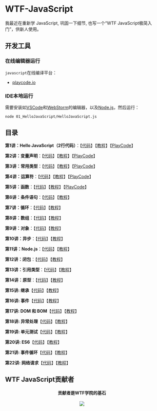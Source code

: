 # WTF-JavaScript
我最近在重新学 JavaScript, 巩固一下细节, 也写一个“WTF JavaScript极简入门”，供新人使用。

## 开发工具
### 在线编辑器运行

`javascript`在线编译平台：
* [playcode.io](https://playcode.io)

### IDE本地运行

需要安装如[VSCode](https://code.visualstudio.com/download)和[WebStorm](https://www.jetbrains.com/webstorm/)的编辑器，以及[Node.js](https://nodejs.org/zh-cn/download/)，然后运行：

```shell
node 01_HelloJavaScript/HelloJavaScript.js
```

## 目录
**第1讲：Hello JavaScript（2行代码）**：【[代码](https://github.com/WTFAcademy/WTF-JavaScript/blob/main/01_HelloJavaScript/HelloJavaScript.js)】【[教程](https://github.com/WTFAcademy/WTF-JavaScript/tree/main/01_HelloJavaScript/readme.md)】【[PlayCode](https://playcode.io/1051873)】

**第2讲：变量声明**：【[代码](https://github.com/WTFAcademy/WTF-JavaScript/blob/main/02_Declaration/Declaration.js)】【[教程](https://github.com/WTFAcademy/WTF-JavaScript/tree/main/02_Declaration/readme.md)】【[PlayCode](https://playcode.io/1058216)】

**第3讲：常用类型**：【[代码](https://github.com/WTFAcademy/WTF-JavaScript/blob/main/03_CommonTypes/CommonTypes.js)】【[教程](https://github.com/WTFAcademy/WTF-JavaScript/tree/main/03_CommonTypes/readme.md)】【[PlayCode](https://playcode.io/1059248)】

**第4讲：运算符**：【[代码](https://github.com/WTFAcademy/WTF-JavaScript/blob/main/04_Operators/Operators.js)】【[教程](https://github.com/WTFAcademy/WTF-JavaScript/tree/main/04_Operators/readme.md)】【[PlayCode](https://playcode.io/1061414)】

**第5讲：函数**：【[代码](https://github.com/WTFAcademy/WTF-JavaScript/blob/main/05_Function/Function.js)】【[教程](https://github.com/WTFAcademy/WTF-JavaScript/tree/main/05_Function/readme.md)】【[PlayCode](https://playcode.io/1109558)】

**第6讲：条件语句**：【[代码](https://github.com/WTFAcademy/WTF-JavaScript/blob/main/06_Condition/Condition.js)】【[教程](https://github.com/WTFAcademy/WTF-JavaScript/tree/main/06_Condition/readme.md)】

**第7讲：循环**：【[代码](https://github.com/WTFAcademy/WTF-JavaScript/blob/main/07_Loop/Loop.js)】【[教程](https://github.com/WTFAcademy/WTF-JavaScript/tree/main/07_Loop/readme.md)】

**第8讲：数组**：【[代码](https://github.com/WTFAcademy/WTF-JavaScript/blob/main/08_Array/Array.js)】【[教程](https://github.com/WTFAcademy/WTF-JavaScript/tree/main/08_Array/readme.md)】

**第9讲：对象**：【[代码](https://github.com/WTFAcademy/WTF-JavaScript/blob/main/09_Object/Object.js)】【[教程](https://github.com/WTFAcademy/WTF-JavaScript/tree/main/09_Object/readme.md)】

**第10讲：异步**：【[代码](https://github.com/WTFAcademy/WTF-JavaScript/blob/main/10_Async)】【[教程](https://github.com/WTFAcademy/WTF-JavaScript/tree/main/10_Async/readme.md)】

**第11讲：Node.js**：【[代码](https://github.com/WTFAcademy/WTF-JavaScript/blob/main/11_Node)】【[教程](https://github.com/WTFAcademy/WTF-JavaScript/tree/main/11_Node/readme.md)】

**第12讲：闭包**：【[代码](https://github.com/WTFAcademy/WTF-JavaScript/blob/main/12_Closure)】【[教程](https://github.com/WTFAcademy/WTF-JavaScript/tree/main/12_Closure/readme.md)】

**第13讲：引用类型**：【[代码](https://github.com/WTFAcademy/WTF-JavaScript/blob/main/13_Reference)】【[教程](https://github.com/WTFAcademy/WTF-JavaScript/tree/main/13_Reference/readme.md)】

**第14讲：原型**：【[代码](https://github.com/WTFAcademy/WTF-JavaScript/blob/main/14_Prototype)】【[教程](https://github.com/WTFAcademy/WTF-JavaScript/tree/main/14_Prototype/readme.md)】

**第15讲: 继承**【[代码](https://github.com/WTFAcademy/WTF-JavaScript/blob/main/15_Inheritance)】【[教程](https://github.com/WTFAcademy/WTF-JavaScript/tree/main/15_Inheritance/readme.md)】

**第16讲: 事件**【[代码](https://github.com/WTFAcademy/WTF-JavaScript/blob/main/16_Event)】【[教程](https://github.com/WTFAcademy/WTF-JavaScript/tree/main/16_Event/readme.md)】

**第17讲: DOM 和 BOM**【[代码](https://github.com/WTFAcademy/WTF-JavaScript/blob/main/17_DOMAndBOM)】【[教程](https://github.com/WTFAcademy/WTF-JavaScript/tree/main/17_DOMAndBOM/readme.md)】

**第18讲: 异常处理**【[代码](https://github.com/WTFAcademy/WTF-JavaScript/blob/main/18_Error)】【[教程](https://github.com/WTFAcademy/WTF-JavaScript/tree/main/18_Error/readme.md)】

**第19讲: 单元测试**【[代码](https://github.com/WTFAcademy/WTF-JavaScript/blob/main/19_UnitTest)】【[教程](https://github.com/WTFAcademy/WTF-JavaScript/tree/main/19_UnitTest/readme.md)】

**第20讲: ES6**【[代码](https://github.com/WTFAcademy/WTF-JavaScript/blob/main/20_ES6)】【[教程](https://github.com/WTFAcademy/WTF-JavaScript/tree/main/20_ES6/readme.md)】

**第21讲: 事件循环**【[代码](https://github.com/WTFAcademy/WTF-JavaScript/blob/main/21_EventLoop)】【[教程](https://github.com/WTFAcademy/WTF-JavaScript/tree/main/21_EventLoop/readme.md)】

**第22讲: 网络请求**【[代码](https://github.com/WTFAcademy/WTF-JavaScript/blob/main/22_Network)】【[教程](https://github.com/WTFAcademy/WTF-JavaScript/tree/main/22_Network/readme.md)】



## WTF JavaScript贡献者
<div align="center">
  <h4 align="center">
    贡献者是WTF学院的基石
  </h4>
  <a href="https://github.com/WTFAcademy/WTF-JavaScript/graphs/contributors">
    <img src="https://contrib.rocks/image?repo=WTFAcademy/WTF-JavaScript" />
  </a>
</div>
